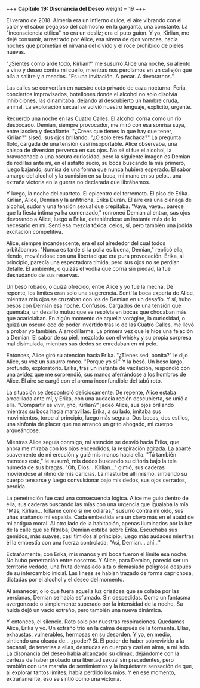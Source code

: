 +++
**Capítulo 19: Disonancia del Deseo**
weight = 19
+++

El verano de 2018. Almería era un infierno dulce, el aire vibrando con el calor y el sabor pegajoso del calimocho en la garganta, una constante. La "inconsciencia etílica" no era un desliz; era el puto guion. Y yo, Kirlian, me dejé consumir, arrastrado por Alice, esa sirena de ojos voraces, hacia noches que prometían el nirvana del olvido y el roce prohibido de pieles nuevas.

"¿Sientes cómo arde todo, Kirlian?" me susurró Alice una noche, su aliento a vino y deseo contra mi cuello, mientras nos perdíamos en un callejón que olía a salitre y a meados. "Es una invitación. A pecar. A devorarnos."

Las calles se convertían en nuestro coto privado de caza nocturna. Feria, conciertos improvisados, botellones donde el alcohol no solo disolvía inhibiciones, las dinamitaba, dejando al descubierto un hambre cruda, animal. La exploración sexual se volvió nuestro lenguaje, explícito, urgente.

Recuerdo una noche en las Cuatro Calles. El alcohol corría como un río desbocado. Demian, siempre provocador, me miró con esa sonrisa suya, entre lasciva y desafiante.
"¿Crees que tienes lo que hay que tener, Kirlian?" siseó, sus ojos brillando. "¿O solo eres fachada?"
La pregunta flotó, cargada de una tensión casi insoportable. Alice observaba, una chispa de diversión perversa en sus ojos. No sé si fue el alcohol, la bravuconada o una oscura curiosidad, pero la siguiente imagen es Demian de rodillas ante mí, en el asfalto sucio, su boca buscando la mía primero, luego bajando, sumisa de una forma que nunca hubiera esperado. El sabor amargo del alcohol y la sumisión en su boca, mi mano en su pelo... una extraña victoria en la guerra no declarada que librábamos.

Y luego, la noche del cuarteto. El epicentro del terremoto. El piso de Erika. Kirlian, Alice, Demian y la anfitriona, Erika Durán. El aire era una ciénaga de alcohol, sudor y una tensión sexual que crepitaba.
"Vaya, vaya... parece que la fiesta íntima ya ha comenzado," ronroneó Demian al entrar, sus ojos devorando a Alice, luego a Erika, deteniéndose un instante más de lo necesario en mí. Sentí esa mezcla tóxica: celos, sí, pero también una jodida excitación competitiva.

Alice, siempre incandescente, era el sol alrededor del cual todos orbitábamos. "Nunca es tarde si la polla es buena, Demian," replicó ella, riendo, moviéndose con una libertad que era pura provocación. Erika, al principio, parecía una espectadora tímida, pero sus ojos no se perdían detalle. El ambiente, o quizás el vodka que corría sin piedad, la fue desnudando de sus reservas.

Un beso robado, o quizá ofrecido, entre Alice y yo fue la mecha. De repente, los límites eran solo una sugerencia. Sentí la boca experta de Alice, mientras mis ojos se cruzaban con los de Demian en un desafío. Y sí, hubo besos con Demian esa noche. Confusos. Cargados de una tensión que quemaba, un desafío mutuo que se resolvía en bocas que chocaban más que acariciaban. En algún momento de aquella vorágine, la curiosidad, o quizá un oscuro eco de poder invertido tras lo de las Cuatro Calles, me llevó a probar yo también. A arrodillarme. La primera vez que le hice una felación a Demian. El sabor de su piel, mezclado con el whisky y su propia sorpresa mal disimulada, mientras sus dedos se enredaban en mi pelo.

Entonces, Alice giró su atención hacia Erika.
"¿Tienes sed, bonita?" le dijo Alice, su voz un susurro ronco. "Porque yo sí." Y la besó. Un beso largo, profundo, exploratorio. Erika, tras un instante de vacilación, respondió con una avidez que me sorprendió, sus manos aferrándose a los hombros de Alice. El aire se cargó con el aroma inconfundible del tabú roto.

La situación se descontroló deliciosamente. De repente, Alice estaba arrodillada ante mí, y Erika, con una audacia recién descubierta, se unió a ella.
"Compartir es vivir, ¿no, Kirlian?" jadeó Alice, sus ojos brillando mientras su boca hacía maravillas. Erika, a su lado, imitaba sus movimientos, torpe al principio, luego más segura. Dos bocas, dos estilos, una sinfonía de placer que me arrancó un grito ahogado, mi cuerpo arqueándose.

Mientras Alice seguía conmigo, mi atención se desvió hacia Erika, que ahora me miraba con los ojos encendidos, la respiración agitada. La aparté suavemente de mi erección y guié mis manos hacia ella.
"Tú también mereces esto," le susurré, mis dedos buscando su clítoris bajo la tela húmeda de sus bragas.
"Oh, Dios... Kirlian..." gimió, sus caderas moviéndose al ritmo de mis caricias. La masturbé allí mismo, sintiendo su cuerpo tensarse y luego convulsionar bajo mis dedos, sus ojos cerrados, perdida.

La penetración fue casi una consecuencia lógica. Alice me guio dentro de ella, sus caderas buscando las mías con una urgencia que igualaba la mía. "Más, Kirlian... fóllame como si me odiaras," susurró contra mi oído, sus uñas arañando mi espalda. Cada embestida era un clavo más en el ataúd de mi antigua moral.
Al otro lado de la habitación, apenas iluminados por la luz de la calle que se filtraba, Demian estaba sobre Erika. Escuchaba sus gemidos, más suaves, casi tímidos al principio, luego más audaces mientras él la embestía con una fuerza controlada. "Así, Demian... ahí..."

Extrañamente, con Erika, mis manos y mi boca fueron el límite esa noche. No hubo penetración entre nosotros. Y Alice, para Demian, pareció ser un territorio vedado, una fruta demasiado alta o demasiado peligrosa después de su intercambio inicial. Las líneas se habían trazado de forma caprichosa, dictadas por el alcohol y el deseo del momento.

Al amanecer, o lo que fuera aquella luz grisácea que se colaba por las persianas, Demian se había esfumado. Sin despedidas. Como un fantasma avergonzado o simplemente superado por la intensidad de la noche. Su huida dejó un vacío extraño, pero también una nueva dinámica.

Y entonces, el silencio. Roto solo por nuestras respiraciones. Quedamos Alice, Erika y yo. Un extraño trío en la calma después de la tormenta. Ellas, exhaustas, vulnerables, hermosas en su desorden. Y yo, en medio, sintiendo una oleada de... ¿poder? Sí. El poder de haber sobrevivido a la bacanal, de tenerlas a ellas, desnudas en cuerpo y casi en alma, a mi lado. La disonancia del deseo había alcanzado su clímax, dejándome con la certeza de haber probado una libertad sexual sin precedentes, pero también con una maraña de sentimientos y la inquietante sensación de que, al explorar tantos límites, había perdido los míos. Y en ese momento, extrañamente, eso se sintió como una victoria.